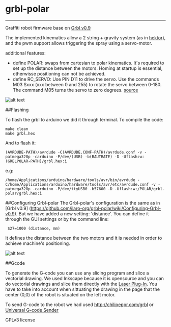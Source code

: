 # grbl-polar

***
Graffiti robot firmware base on [Grbl v0.9](https://github.com/grbl/grbl)

The implemented kinematics allow a 2 string + gravity system (as in [hektor](http://juerglehni.com/works/hektor)), and the pwm support allows triggering the spray using a servo-motor.

additional features:
  * define POLAR: swaps from cartesian to polar kinematics. It's required to set up the distance between the motors. Homing at startup is essential, otherwisse positioning can not be achieved.
  * define RC_SERVO: Use PIN D11 to drive the servo. Use the commands M03 Sxxx (xxx between 0 and 255) to rotate the servo between 0-180. The command M05 turns the servo to zero degrees. [source](https://github.com/robottini/grbl-servo)
  
  
![alt text](https://github.com/ilaro-org/grbl-polar/blob/master/v0.jpg "first test at hangar.org")


##Flashing

To flash the grbl to arduino we did it through terminal. To compile the code:   
    
    make clean
    make grbl.hex

And to flash it:   
    
    (AVRDUDE-PATH)/avrdude -C(AVRDUDE.CONF-PATH)/avrdude.conf -v -patmega328p -carduino -P/dev/(USB) -b(BAUTRATE) -D -Uflash:w:(GRBLPOLAR-PATH)/grbl.hex:i
   
e.g:   
    
    /home/Applications/arduino/hardware/tools/avr/bin/avrdude -C/home/Applications/arduino/hardware/tools/avr/etc/avrdude.conf -v -patmega328p -carduino -P/dev/ttyUSB0 -b57600 -D -Uflash:w:/POLAR/grbl-polar/grbl.hex:i 


##Configuring Grbl-polar
The Grbl-polar's configuration is the same as in [Grbl v0.9] (https://github.com/ilaro-org/grbl-polar/wiki/Configuring-Grbl-v0.9). But we have added a new setting: 'distance'. You can define it through the GUI settings or by the command line:   

     $27=1000 (distance, mm)

It defines the distance between the two motors and it is needed in order to achieve machine's positioning.

![alt text](https://github.com/ilaro-org/grbl-polar/blob/master/grbl-polar.JPG)

##Gcode

To generate the G-code you can use any slicing program and slice a vectorial drawing. We used Inkscape because it is opensource and you can do vectorial drawings and slice them directly with the [Laser Plug-In](https://jtechphotonics.com/?page_id=2012). You have to take into account when sittuating the drawing in the page that the center (0,0) of the robot is situated on the left motor.

To send G-code to the robot we had used http://chilipeppr.com/grbl or [Universal G-code Sender](https://github.com/winder/Universal-G-Code-Sender)



GPLv3 license
